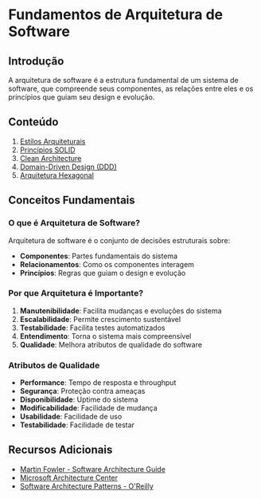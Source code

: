 # Fundamentos de Arquitetura de Software

## Introdução

A arquitetura de software é a estrutura fundamental de um sistema de software, que compreende seus componentes, as relações entre eles e os princípios que guiam seu design e evolução.

## Conteúdo

1. [Estilos Arquiteturais](estilos-arquiteturais.md)
2. [Princípios SOLID](solid.md)
3. [Clean Architecture](clean-architecture.md)
4. [Domain-Driven Design (DDD)](ddd.md)
5. [Arquitetura Hexagonal](hexagonal.md)

## Conceitos Fundamentais

### O que é Arquitetura de Software?

Arquitetura de software é o conjunto de decisões estruturais sobre:
- **Componentes**: Partes fundamentais do sistema
- **Relacionamentos**: Como os componentes interagem
- **Princípios**: Regras que guiam o design e evolução

### Por que Arquitetura é Importante?

1. **Manutenibilidade**: Facilita mudanças e evoluções do sistema
2. **Escalabilidade**: Permite crescimento sustentável
3. **Testabilidade**: Facilita testes automatizados
4. **Entendimento**: Torna o sistema mais compreensível
5. **Qualidade**: Melhora atributos de qualidade do software

### Atributos de Qualidade

- **Performance**: Tempo de resposta e throughput
- **Segurança**: Proteção contra ameaças
- **Disponibilidade**: Uptime do sistema
- **Modificabilidade**: Facilidade de mudança
- **Usabilidade**: Facilidade de uso
- **Testabilidade**: Facilidade de testar

## Recursos Adicionais

- [Martin Fowler - Software Architecture Guide](https://martinfowler.com/architecture/)
- [Microsoft Architecture Center](https://docs.microsoft.com/en-us/azure/architecture/)
- [Software Architecture Patterns - O'Reilly](https://www.oreilly.com/library/view/software-architecture-patterns/9781491971437/)
